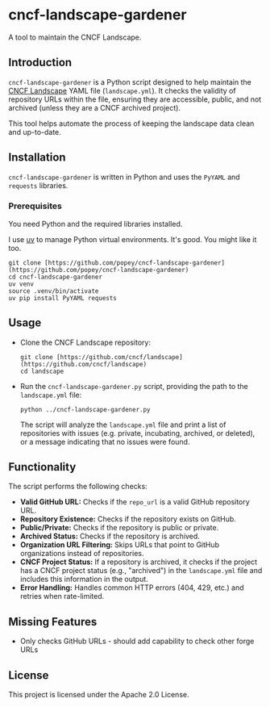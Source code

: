 # cncf-landscape-gardener

A tool to maintain the CNCF Landscape.

## Introduction

`cncf-landscape-gardener` is a Python script designed to help maintain the [CNCF Landscape](https://github.com/cncf/landscape) YAML file (`landscape.yml`). It checks the validity of repository URLs within the file, ensuring they are accessible, public, and not archived (unless they are a CNCF archived project).

This tool helps automate the process of keeping the landscape data clean and up-to-date.

## Installation

`cncf-landscape-gardener` is written in Python and uses the `PyYAML` and `requests` libraries.

### Prerequisites

You need Python and the required libraries installed.

I use [uv](https://github.com/astral-sh/uv) to manage Python virtual environments. It's good. You might like it too.

```shell
git clone [https://github.com/popey/cncf-landscape-gardener](https://github.com/popey/cncf-landscape-gardener)
cd cncf-landscape-gardener
uv venv
source .venv/bin/activate
uv pip install PyYAML requests
```

## Usage

- Clone the CNCF Landscape repository:

    ```shell
    git clone [https://github.com/cncf/landscape](https://github.com/cncf/landscape)
    cd landscape
    ```

- Run the `cncf-landscape-gardener.py` script, providing the path to the `landscape.yml` file:

    ```shell
    python ../cncf-landscape-gardener.py
    ```

    The script will analyze the `landscape.yml` file and print a list of repositories with issues (e.g. private, incubating, archived, or deleted), or a message indicating that no issues were found.

## Functionality

The script performs the following checks:

* **Valid GitHub URL:** Checks if the `repo_url` is a valid GitHub repository URL.
* **Repository Existence:** Checks if the repository exists on GitHub.
* **Public/Private:** Checks if the repository is public or private.
* **Archived Status:** Checks if the repository is archived.
* **Organization URL Filtering:** Skips URLs that point to GitHub organizations instead of repositories.
* **CNCF Project Status:** If a repository is archived, it checks if the project has a CNCF project status (e.g., "archived") in the `landscape.yml` file and includes this information in the output.
* **Error Handling:** Handles common HTTP errors (404, 429, etc.) and retries when rate-limited.

## Missing Features

* Only checks GitHub URLs - should add capability to check other forge URLs

## License

This project is licensed under the Apache 2.0 License.
